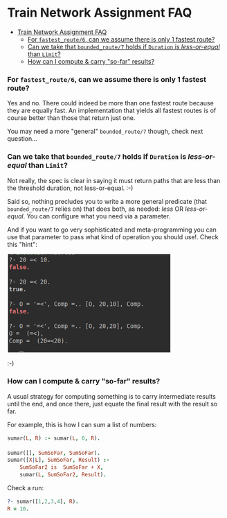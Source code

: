 # Train Network Assignment FAQ

- [Train Network Assignment FAQ](#train-network-assignment-faq)
    - [For `fastest_route/6`, can we assume there is only 1 fastest route?](#for-fastest_route6-can-we-assume-there-is-only-1-fastest-route)
    - [Can we take that `bounded_route/7` holds if `Duration` is _less-or-equal_ than `Limit`?](#can-we-take-that-bounded_route7-holds-if-duration-is-less-or-equal-than-limit)
    - [How can I compute \& carry "so-far" results?](#how-can-i-compute--carry-so-far-results)
### For `fastest_route/6`, can we assume there is only 1 fastest route?

Yes and no. There could indeed be more than one fastest route because they are equally fast. An implementation that yields all fastest routes is of course better than those that return just one.

You may need a more "general" `bounded_route/7` though, check next question...

### Can we take that `bounded_route/7` holds if `Duration` is _less-or-equal_ than `Limit`?

Not really, the spec is clear in saying it must return paths that are less than the threshold duration, not less-or-equal. :-)

Said so, nothing precludes you to write a more general predicate (that `bounded_route/7` relies on) that does both, as needed: _less_ OR _less-or-equal_. You can configure what you need via a parameter. 

And if you want to go very sophisticated and meta-programming you can use that parameter to pass what kind of operation you should use!. Check this "hint":

![meta-op](imgs/meta-operators.png)

:-)

### How can I compute & carry "so-far" results?

A usual strategy for computing something is to carry intermediate results until the end, and once there, just equate the final result with the result so far.

For example, this is how I can sum a list of numbers:

```prolog
sumar(L, R) :- sumar(L, 0, R).

sumar([], SumSoFar, SumSoFar).
sumar([X|L], SumSoFar, Result) :-
    SumSoFar2 is  SumSoFar + X,
    sumar(L, SumSoFar2, Result).
```

Check a run:

```prolog
?- sumar([1,2,3,4], R).
R = 10.
```

